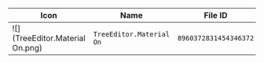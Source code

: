 | Icon | Name | File ID |
| ---  | ---  | ---     |
| ![](TreeEditor.Material On.png) | `TreeEditor.Material On` | `8960372831454346372` |
